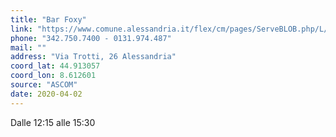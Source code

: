 ```yaml
---
title: "Bar Foxy"
link: "https://www.comune.alessandria.it/flex/cm/pages/ServeBLOB.php/L/IT/IDPagina/2069"
phone: "342.750.7400 - 0131.974.487"
mail: ""
address: "Via Trotti, 26 Alessandria"
coord_lat: 44.913057
coord_lon: 8.612601
source: "ASCOM"
date: 2020-04-02
---
```


Dalle 12:15 alle 15:30
